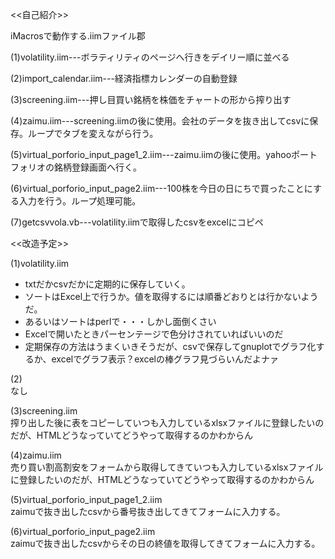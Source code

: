 <<自己紹介>>

iMacrosで動作する.iimファイル郡

(1)volatility.iim---ボラティリティのページへ行きをデイリー順に並べる

(2)import_calendar.iim---経済指標カレンダーの自動登録

(3)screening.iim---押し目買い銘柄を株価をチャートの形から搾り出す

(4)zaimu.iim---screening.iimの後に使用。会社のデータを抜き出してcsvに保存。ループでタブを変えながら行う。

(5)virtual_porforio_input_page1_2.iim---zaimu.iimの後に使用。yahooポートフォリオの銘柄登録画面へ行く。

(6)virtual_porforio_input_page2.iim---100株を今日の日にちで買ったことにする入力を行う。ループ処理可能。

(7)getcsvvola.vb---volatility.iimで取得したcsvをexcelにコピペ



<<改造予定>>

(1)volatility.iim
- txtだかcsvだかに定期的に保存していく。
- ソートはExcel上で行うか。値を取得するには順番どおりとは行かないようだ。
- あるいはソートはperlで・・・しかし面倒くさい
- Excelで開いたときパーセンテージで色分けされていればいいのだ
- 定期保存の方法はうまくいきそうだが、csvで保存してgnuplotでグラフ化するか、excelでグラフ表示？excelの棒グラフ見づらいんだよナァ

(2)  
なし


(3)screening.iim  
搾り出した後に表をコピーしていつも入力しているxlsxファイルに登録したいのだが、HTMLどうなっていてどうやって取得するのかわからん

(4)zaimu.iim  
売り買い割高割安をフォームから取得してきていつも入力しているxlsxファイルに登録したいのだが、HTMLどうなっていてどうやって取得するのかわからん

(5)virtual_porforio_input_page1_2.iim  
zaimuで抜き出したcsvから番号抜き出してきてフォームに入力する。

(6)virtual_porforio_input_page2.iim  
zaimuで抜き出したcsvからその日の終値を取得してきてフォームに入力する。
